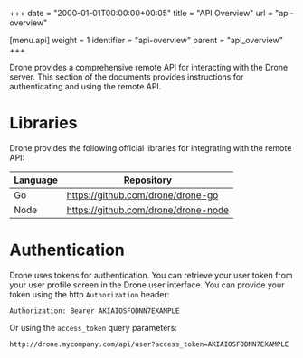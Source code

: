+++
date = "2000-01-01T00:00:00+00:05"
title = "API Overview"
url = "api-overview"

[menu.api]
  weight = 1
  identifier = "api-overview"
  parent = "api_overview"
+++

Drone provides a comprehensive remote API for interacting with the Drone server. This section of the documents provides instructions for authenticating and using the remote API.

# Libraries

Drone provides the following official libraries for integrating with the remote API:

Language | Repository
-------- | ----------
Go       | https://github.com/drone/drone-go
Node     | https://github.com/drone/drone-node

# Authentication

Drone uses tokens for authentication. You can retrieve your user token from your user profile screen in the Drone user interface. You can provide your token using the http `Authorization` header:

```
Authorization: Bearer AKIAIOSFODNN7EXAMPLE
```

Or using the `access_token` query parameters:

```
http://drone.mycompany.com/api/user?access_token=AKIAIOSFODNN7EXAMPLE
```
